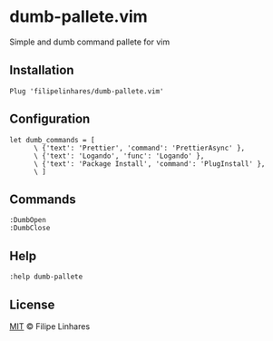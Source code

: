# dumb-pallete.vim
Simple and dumb command pallete for vim

## Installation
```vim
Plug 'filipelinhares/dumb-pallete.vim'
```

## Configuration
```
let dumb_commands = [
      \ {'text': 'Prettier', 'command': 'PrettierAsync' },
      \ {'text': 'Logando', 'func': 'Logando' },
      \ {'text': 'Package Install', 'command': 'PlugInstall' },
      \ ]
```

## Commands

```
:DumbOpen
:DumbClose
```

## Help
```
:help dumb-pallete
```

## License
[MIT](LICENSE.md) © Filipe Linhares

